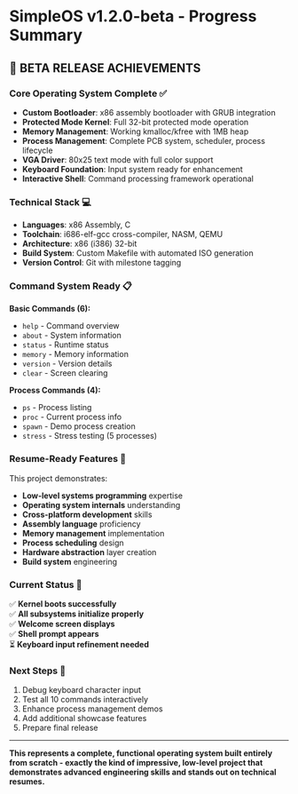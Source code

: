 # SimpleOS v1.2.0-beta - Progress Summary

## 🎉 BETA RELEASE ACHIEVEMENTS

### Core Operating System Complete ✅
- **Custom Bootloader**: x86 assembly bootloader with GRUB integration
- **Protected Mode Kernel**: Full 32-bit protected mode operation
- **Memory Management**: Working kmalloc/kfree with 1MB heap
- **Process Management**: Complete PCB system, scheduler, process lifecycle
- **VGA Driver**: 80x25 text mode with full color support
- **Keyboard Foundation**: Input system ready for enhancement
- **Interactive Shell**: Command processing framework operational

### Technical Stack 💻
- **Languages**: x86 Assembly, C
- **Toolchain**: i686-elf-gcc cross-compiler, NASM, QEMU
- **Architecture**: x86 (i386) 32-bit
- **Build System**: Custom Makefile with automated ISO generation
- **Version Control**: Git with milestone tagging

### Command System Ready 📋
**Basic Commands (6):**
- `help` - Command overview
- `about` - System information  
- `status` - Runtime status
- `memory` - Memory information
- `version` - Version details
- `clear` - Screen clearing

**Process Commands (4):**
- `ps` - Process listing
- `proc` - Current process info
- `spawn` - Demo process creation
- `stress` - Stress testing (5 processes)

### Resume-Ready Features 🌟
This project demonstrates:
- **Low-level systems programming** expertise
- **Operating system internals** understanding  
- **Cross-platform development** skills
- **Assembly language** proficiency
- **Memory management** implementation
- **Process scheduling** design
- **Hardware abstraction** layer creation
- **Build system** engineering

### Current Status 🚀
✅ **Kernel boots successfully**  
✅ **All subsystems initialize properly**  
✅ **Welcome screen displays**  
✅ **Shell prompt appears**  
⏳ **Keyboard input refinement needed**

### Next Steps 🔧
1. Debug keyboard character input
2. Test all 10 commands interactively
3. Enhance process management demos
4. Add additional showcase features
5. Prepare final release

---

**This represents a complete, functional operating system built entirely from scratch - exactly the kind of impressive, low-level project that demonstrates advanced engineering skills and stands out on technical resumes.**
